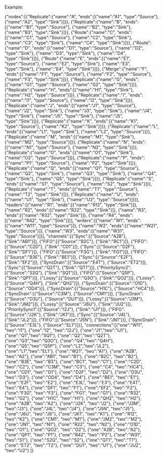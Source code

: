 Example:

{"nodes":[{"Replicate":{"name":"A",
  "ends":[{"name":"A1",
    "type":"Source"},
    {"name":"A2",
      "type":"Sink"}]}},
  {"Replicate":{"name":"B",
    "ends":[{"name":"B1",
      "type":"Source"},
      {"name":"B2",
        "type":"Sink"},
      {"name":"B3",
        "type":"Sink"}]}},
  {"Route":{"name":"C",
    "ends":[{"name":"C1",
      "type":"Source"},
      {"name":"C2",
        "type":"Sink"},
      {"name":"C3",
        "type":"Sink"},
      {"name":"C4",
        "type":"Sink"}]}},
  {"Route":{"name":"D",
    "ends":[{"name":"D1",
      "type":"Source"},
      {"name":"D2",
        "type":"Sink"},
      {"name":"D3",
        "type":"Sink"},
      {"name":"D4",
        "type":"Sink"}]}},
  {"Route":{"name":"E",
    "ends":[{"name":"E1",
      "type":"Source"},
      {"name":"E2",
        "type":"Sink"},
      {"name":"E3",
        "type":"Sink"},
      {"name":"E4",
        "type":"Sink"}]}},
  {"Merge":{"name":"F",
    "ends":[{"name":"F1",
      "type":"Source"},
      {"name":"F2",
        "type":"Source"},
      {"name":"F3",
        "type":"Sink"}]}},
  {"Replicate":{"name":"G",
    "ends":[{"name":"G1",
      "type":"Source"},
      {"name":"G2",
        "type":"Sink"}]}},
  {"Replicate":{"name":"H",
    "ends":[{"name":"H1",
      "type":"Sink"},
      {"name":"H2",
        "type":"Source"}]}},
  {"Replicate":{"name":"I",
    "ends":[{"name":"I1",
      "type":"Source"},
      {"name":"I2",
        "type":"Sink"}]}},
  {"Replicate":{"name":"J",
    "ends":[{"name":"J1",
      "type":"Source"},
      {"name":"J2",
        "type":"Sink"},
      {"name":"J3",
        "type":"Sink"},
      {"name":"J4",
        "type":"Sink"},
      {"name":"J5",
        "type":"Sink"},
      {"name":"J5",
        "type":"Sink"}]}},
  {"Replicate":{"name":"K",
    "ends":[{"name":"K1",
      "type":"Source"},
      {"name":"K2",
        "type":"Sink"}]}},
  {"Replicate":{"name":"L",
    "ends":[{"name":"L1",
      "type":"Sink"},
      {"name":"L2",
        "type":"Source"}]}},
  {"Replicate":{"name":"M",
    "ends":[{"name":"M1",
      "type":"Sink"},
      {"name":"M2",
        "type":"Source"}]}},
  {"Replicate":{"name":"N",
    "ends":[{"name":"N1",
      "type":"Source"},
      {"name":"N2",
        "type":"Sink"}]}},
  {"Replicate":{"name":"O",
    "ends":[{"name":"O1",
      "type":"Sink"},
      {"name":"O2",
        "type":"Source"}]}},
  {"Replicate":{"name":"P",
    "ends":[{"name":"P1",
      "type":"Source"},
      {"name":"P2",
        "type":"Sink"}]}},
  {"Replicate":{"name":"Q",
    "ends":[{"name":"Q1",
      "type":"Source"},
      {"name":"Q2",
        "type":"Sink"},
      {"name":"Q3",
        "type":"Sink"},
      {"name":"Q4",
        "type":"Sink"},
      {"name":"Q5",
        "type":"Sink"}]}},
  {"Replicate":{"name":"S",
    "ends":[{"name":"S1",
      "type":"Source"},
      {"name":"S2",
        "type":"Sink"}]}},
  {"Replicate":{"name":"T",
    "ends":[{"name":"T1",
      "type":"Source"},
      {"name":"T2",
        "type":"Sink"}]}},
  {"Replicate":{"name":"U",
    "ends":[{"name":"U1",
      "type":"Sink"},
      {"name":"U2",
        "type":"Source"}]}}],
  "readers":[{"name":"R1",
    "ends":[{"name":"R12",
      "type":"Sink"}]},
    {"name":"R2",
      "ends":[{"name":"R22",
        "type":"Sink"}]},
    {"name":"R3",
      "ends":[{"name":"R32",
        "type":"Sink"}]},
    {"name":"R4",
      "ends":[{"name":"R42",
        "type":"Sink"}]}],
  "writers":[{"name":"W1",
    "ends":[{"name":"W11",
      "type":"Source"}]},
    {"name":"W2",
      "ends":[{"name":"W21",
        "type":"Source"}]},
    {"name":"W3",
      "ends":[{"name":"W31",
        "type":"Source"}]}],
  "channels":[{"Sync":[{"Source":"A2B"},
    {"Sink":"AB1"}]},
    {"FIFO":[{"Source":"B2C"},
      {"Sink":"BC1"}]},
    {"FIFO":[{"Source":"C2D"},
      {"Sink":"CD1"}]},
    {"Sync":[{"Source":"D2F"},
      {"Sink":"DF1"}]},
    {"FIFO":[{"Source":"F3G"},
      {"Sink":"FG1"}]},
    {"FIFO":[{"Source":"B3E"},
      {"Sink":"BE1"}]},
    {"Sync":[{"Source":"E2F"},
      {"Sink":"EF2"}]},
    {"SyncDrain":[{"Source":"E4T"},
      {"Source":"ET2"}]},
    {"Sync":[{"Source":"Q2T"},
      {"Sink":"QT1"}]},
    {"PrioritySync2":[{"Source":"S2Q"},
      {"Sink":"SQ1"}]},
    {"FIFO":[{"Source":"Q5P"},
      {"Sink":"QP1"}]},
    {"Lossy":[{"Source":"Q3O"},
      {"Sink":"QO2"}]},
    {"Lossy":[{"Source":"Q4H"},
      {"Sink":"QH2"}]},
    {"SyncDrain":[{"Source":"O1D"},
      {"Source":"OD4"}]},
    {"SyncDrain":[{"Source":"H1C"},
      {"Source":"HC4"}]},
    {"SyncDrain":[{"Source":"C3M"},
      {"Source":"CM1"}]},
    {"SyncDrain":[{"Source":"D3U"},
      {"Source":"DU1"}]},
    {"Lossy":[{"Source":"J3M"},
      {"Sink":"JM2"}]},
    {"Lossy":[{"Source":"J6U"},
      {"Sink":"JU2"}]},
    {"PrioritySync1":[{"Source":"I2J"},
      {"Sink":"IJ1"}]},
    {"FIFO":[{"Source":"J2K"},
      {"Sink":"JK1"}]},
    {"Sync":[{"Source":"J4L"},
      {"Sink":"JL2"}]},
    {"FIFO":[{"Source":"J5N"},
      {"Sink":"JN1"}]},
    {"SyncDrain":[{"Source":"E3L"},
      {"Source":"EL1"}]}],
  "connections":[{"one":"W11",
    "two":"I1"},
    {"one":"I2",
      "two":"I2J"},
    {"one":"J1","two":"IJ1"},
    {"one":"Q1","two":"SQ1"},
    {"one":"Q2","two":"Q2T"},
    {"one":"Q3","two":"Q3O"},
    {"one":"Q4","two":"Q4H"},
    {"one":"Q5","two":"Q5P"},
    {"one":"L2","two":"JL2"},
    {"one":"L1","two":"EL1"},
    {"one":"W21",
      "two":"A1"},
    {"one":"A2B",
      "two":"A2"},
    {"one":"AB1",
      "two":"B1"},
    {"one":"B2C",
      "two":"B2"},
    {"one":"B3E",
      "two":"B3"},
    {"one":"BC1",
      "two":"C1"},
    {"one":"C2D",
      "two":"C2"},
    {"one":"C3M",
      "two":"C3"},
    {"one":"C4",
      "two":"HC4"},
    {"one":"CD1",
      "two":"D1"},
    {"one":"D2F",
      "two":"D2"},
    {"one":"D3U",
      "two":"D3"},
    {"one":"OD4",
      "two":"D4"},
    {"one":"BE1",
      "two":"E1"},
    {"one":"E2F",
      "two":"E2"},
    {"one":"E3L",
      "two":"E3"},
    {"one":"E4T",
      "two":"E4"},
    {"one":"DF1",
      "two":"F1"},
    {"one":"EF2",
      "two":"F2"},
    {"one":"F3G",
      "two":"F3"},
    {"one":"FG1",
      "two":"G1"},
    {"one":"R32",
      "two":"G2"},
    {"one":"H1C",
      "two":"H1"},
    {"one":"QH2",
      "two":"H2"},
    {"one":"A2B",
      "two":"A2"},
    {"one":"J2K",
      "two":"J2"},
    {"one":"J3M",
      "two":"J3"},
    {"one":"J4L",
      "two":"J4"},
    {"one":"J5N",
      "two":"J5"},
    {"one":"J6U",
      "two":"J6"},
    {"one":"JK1",
      "two":"K1"},
    {"one":"R12",
      "two":"K2"},
    {"one":"CM1",
      "two":"M1"},
    {"one":"JM2",
      "two":"M2"},
    {"one":"JN1",
      "two":"N1"},
    {"one":"R22",
      "two":"N2"},
    {"one":"O1D",
      "two":"O1"},
    {"one":"QO2",
      "two":"O2"},
    {"one":"A2B",
      "two":"A2"},
    {"one":"QP1",
      "two":"P1"},
    {"one":"R42",
      "two":"P2"},
    {"one":"W31",
      "two":"S1"},
    {"one":"S2Q",
      "two":"S2"},
    {"one":"QT1",
      "two":"T1"},
    {"one":"ET2",
      "two":"T2"},
    {"one":"DU1",
      "two":"U1"},
    {"one":"JU2",
      "two":"U2"}
    ]}


